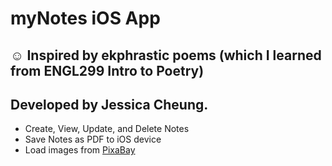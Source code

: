 # myNotes iOS App

## :relaxed: Inspired by ekphrastic poems (which I learned from ENGL299 Intro to Poetry)

## Developed by Jessica Cheung.

- Create, View, Update, and Delete Notes
- Save Notes as PDF to iOS device
- Load images from [PixaBay](https://pixabay.com/photos/)
